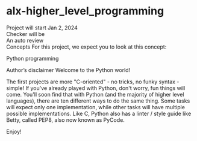 # alx-higher_level_programming

[By]: Guillaume
[Weight]: 1
Project will start Jan 2, 2024   
Checker will be  
An auto review    
Concepts
For this project, we expect you to look at this concept:

Python programming

Author’s disclaimer
Welcome to the Python world!

The first projects are more "C-oriented" - no tricks, no funky syntax - simple!
If you've already played with Python, don't worry, fun things will come.
You'll soon find that with Python (and the majority of higher level languages), 
there are ten different ways to do the same thing. 
Some tasks will expect only one implementation, 
while other tasks will have multiple possible implementations.
Like C, Python also has a linter / style guide like Betty, 
called PEP8, also now known as PyCode.

Enjoy!
